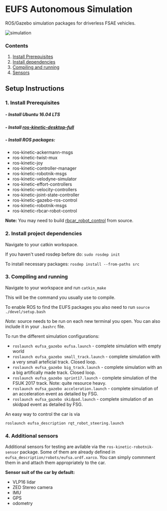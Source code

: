 # EUFS Autonomous Simulation

ROS/Gazebo simulation packages for driverless FSAE vehicles.

![simulation](http://eufs.co/wp-content/uploads/2018/05/eufsa-sim.jpg)

### Contents
1. [Install Prerequisites](#requirements)
2. [Install dependencies](#dependencies)
3. [Compiling and running](#compiling)
4. [Sensors](#sensors)

## Setup Instructions
### 1. Install Prerequisites <a name="requirements"></a>
##### - Install Ubuntu 16.04 LTS
##### - Install [ros-kinetic-desktop-full](http://wiki.ros.org/kinetic/Installation)
##### - Install ROS packages:
* ros-kinetic-ackermann-msgs
* ros-kinetic-twist-mux
* ros-kinetic-joy
* ros-kinetic-controller-manager
* ros-kinetic-robotnik-msgs
* ros-kinetic-velodyne-simulator
* ros-kinetic-effort-controllers
* ros-kinetic-velocity-controllers
* ros-kinetic-joint-state-controller
* ros-kinetic-gazebo-ros-control
* ros-kinetic-robotnik-msgs
* ros-kinetic-rbcar-robot-control

__Note:__ You may need to build [rbcar_robot_control](https://github.com/RobotnikAutomation/rbcar_sim) from source.


### 2. Install project dependencies <a name="dependencies"></a>
Navigate to your catkin workspace.

If you haven't used rosdep before do: `sudo rosdep init`

To install necessary packages:  `rosdep install --from-paths src`


### 3. Compiling and running <a name="compiling"></a>
Navigate to your workspace and run `catkin_make`

This will be the command you usually use to compile.

To enable ROS to find the EUFS packages you also need to run
`source ./devel/setup.bash`

_Note:_ source needs to be run on each new terminal you open. You can also include it in your `.bashrc` file.

To run the different simulation configurations:

* `roslaunch eufsa_gazebo eufsa.launch` - complete simulation with empty world
* `roslaunch eufsa_gazebo small_track.launch` - complete simulation with a very small arteficial track. Closed loop.
* `roslaunch eufsa_gazebo big_track.launch` - complete simulation with an a big artifically made track. Closed loop.
* `roslaunch eufsa_gazebo sprint17.launch` - complete simulation of the FSUK 2017 track. Note: quite resource heavy.
* `roslaunch eufsa_gazebo acceleration.launch` - complete simulation of an acceleration event as detailed by FSG.
* `roslaunch eufsa_gazebo skidpad.launch` - complete simulation of an skidpad event as detailed by FSG.

An easy way to control the car is via

`roslaunch eufsa_description rqt_robot_steering.launch `

### 4. Additional sensors <a name="sensors"></a>
Additional sensors for testing are avilable via the `ros-kinetic-robotnik-sensor` package. Some of them are already defined in `eufsa_description/robots/eufsa.urdf.xarco`. You can simply commment them in and attach them appropriately to the car.


**Sensor suit of the car by default:**

* VLP16 lidar
* ZED Stereo camera
* IMU
* GPS
* odometry
